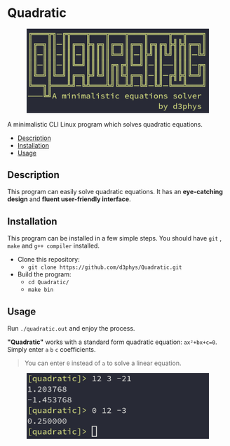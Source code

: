 # Quadratic

<p align="center">
     <img src="images//logo.png" alt="Logo" width="416"/>
</p>

A minimalistic CLI Linux program which solves quadratic equations.

* [Description](#description)
* [Installation](#installation)
* [Usage](#usage)

## Description
This program can easily solve quadratic equations. It has an **eye-catching design** and **fluent user-friendly interface**.

## Installation
This program can be installed in a few simple steps. You should have `git` , `make` and `g++ compiler` installed.
* Clone this repository:
    * `git clone https://github.com/d3phys/Quadratic.git`
 * Build the program:
    * `cd Quadratic/`
    * `make bin`

## Usage
Run  `./quadratic.out` and enjoy the process.

**"Quadratic"** works with a standard form quadratic equation:
`ax²+bx+c=0`. Simply enter `a` `b` `c` coefficients.

>You can enter `0` instead of `a` to solve a linear equation.
<p align="center">
     <img src="images//preview.png" alt="Preview" width="416"/>
</p>
